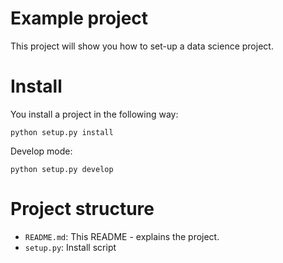 # Example project

This project will show you how to set-up a data science project.

# Install

You install a project in the following way:

```
python setup.py install
```

Develop mode:

```
python setup.py develop
```

# Project structure

- `README.md`: This README - explains the project.
- `setup.py`: Install script
